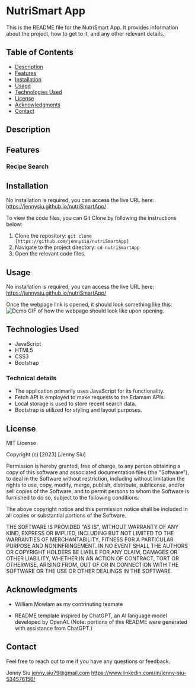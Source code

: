 # NutriSmart App

This is the README file for the NutriSmart App. It provides information about the project, how to get to it, and any other relevant details.


## Table of Contents

- [Description](#description)
- [Features](#features)
- [Installation](#installation)
- [Usage](#usage)
- [Technologies Used](#technologies-used)
- [License](#license)
- [Acknowledgments](#acknowledgments)
- [Contact](#contact)


## Description



## Features

### Recipe Search 



## Installation

No installation is required, you can access the live URL here: https://jennysiu.github.io/nutriSmartApp/

To view the code files, you can Git Clone by following the instructions below:
1. Clone the repository: `git clone [https://github.com/jennysiu/nutriSmartApp]`
2. Navigate to the project directory: `cd nutriSmartApp`
3. Open the relevant code files. 


## Usage

No installation is required, you can access the live URL here: https://jennysiu.github.io/nutriSmartApp/

Once the webpage link is opened, it should look something like this:
![Demo GIF of how the webpage should look like upon opening.](./assets/)


## Technologies Used

- JavaScript
- HTML5
- CSS3
- Bootstrap

### Technical details
- The application primarily uses JavaScript for its functionality.
- Fetch API is employed to make requests to the Edamam APIs.
- Local storage is used to store recent search data.
- Bootstrap is utilized for styling and layout purposes.


## License

MIT License

Copyright (c) [2023] [Jenny Siu]

Permission is hereby granted, free of charge, to any person obtaining a copy of this software and associated documentation files (the "Software"), to deal in the Software without restriction, including without limitation the rights to use, copy, modify, merge, publish, distribute, sublicense, and/or sell copies of the Software, and to permit persons to whom the Software is furnished to do so, subject to the following conditions:

The above copyright notice and this permission notice shall be included in all copies or substantial portions of the Software.

THE SOFTWARE IS PROVIDED "AS IS", WITHOUT WARRANTY OF ANY KIND, EXPRESS OR IMPLIED, INCLUDING BUT NOT LIMITED TO THE WARRANTIES OF MERCHANTABILITY, FITNESS FOR A PARTICULAR PURPOSE AND NONINFRINGEMENT. IN NO EVENT SHALL THE AUTHORS OR COPYRIGHT HOLDERS BE LIABLE FOR ANY CLAIM, DAMAGES OR OTHER LIABILITY, WHETHER IN AN ACTION OF CONTRACT, TORT OR OTHERWISE, ARISING FROM, OUT OF OR IN CONNECTION WITH THE SOFTWARE OR THE USE OR OTHER DEALINGS IN THE SOFTWARE.


## Acknowledgments
- William Mowlam as my contrinuting teamate

- README template inspired by ChatGPT, an AI language model developed by OpenAI.
  (Note: portions of this README were generated with assistance from ChatGPT.)


## Contact
Feel free to reach out to me if you have any questions or feedback.

Jenny Siu
jenny.siu79@gmail.com
https://www.linkedin.com/in/jenny-siu-534576156/